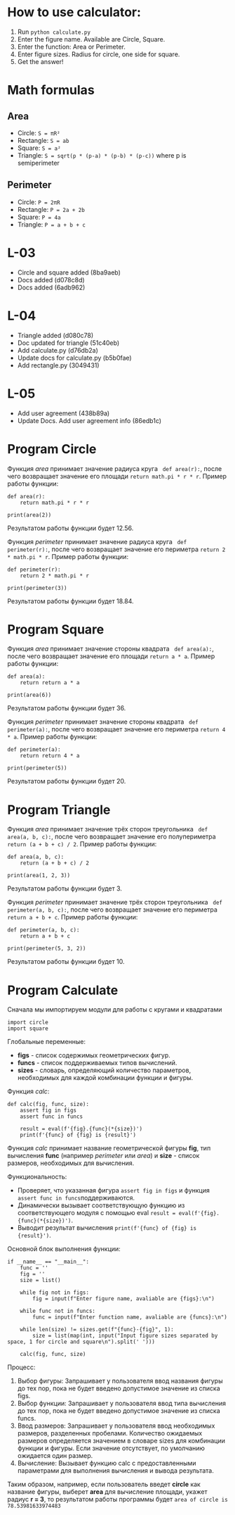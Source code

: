 
# How to use calculator:
1. Run `python calculate.py`
2. Enter the figure name. Available are Circle, Square.
3. Enter the function: Area or Perimeter.
4. Enter figure sizes. Radius for circle, one side for square.
5. Get the answer!

# Math formulas
## Area
- Circle: `S = πR²`
- Rectangle: `S = ab`
- Square: `S = a²`
- Triangle: `S = sqrt(p * (p-a) * (p-b) * (p-c))` where p is semiperimeter

## Perimeter
- Circle: `P = 2πR`
- Rectangle: `P = 2a + 2b`
- Square: `P = 4a`
- Triangle: `P = a + b + c`

# L-03
- Circle and square added (8ba9aeb)
- Docs added (d078c8d)
- Docs added (6adb962)

# L-04
- Triangle added (d080c78)
- Doc updated for triangle (51c40eb)
- Add calculate.py (d76db2a)
- Update docs for calculate.py (b5b0fae)
- Add rectangle.py (3049431)

# L-05
- Add user agreement (438b89a)
- Update Docs. Add user agreement info (86edb1c)

# Program Circle 
Функция _area_ принимает значение радиуса круга ``` def area(r):```,
после чего возвращает значение его площади ```return math.pi * r * r```.
Пример работы функции:
```
def area(r):
    return math.pi * r * r
    
print(area(2)) 
```
Результатом работы функции будет 12.56.

Функция _perimeter_ принимает значение радиуса круга ``` def perimeter(r):```,
после чего возвращает значение его периметра ```return 2 * math.pi * r```.
Пример работы функции:
```
def perimeter(r):
    return 2 * math.pi * r
    
print(perimeter(3)) 
```
Результатом работы функции будет 18.84.

# Program Square
Функция _area_ принимает значение стороны квадрата ``` def area(a):```,
после чего возвращает значение его площади ```return a * a```.
Пример работы функции:
```
def area(a):
    return return a * a
    
print(area(6)) 
```
Результатом работы функции будет 36.

Функция _perimeter_ принимает значение стороны квадрата ``` def perimeter(a):```,
после чего возвращает значение его периметра ```return 4 * a```.
Пример работы функции:
```
def perimeter(a):
    return return 4 * a
    
print(perimeter(5))
```
Результатом работы функции будет 20.

# Program Triangle
Функция _area_ принимает значение трёх сторон треугольника ``` def area(a, b, c):```,
после чего возвращает значение его полупериметра ```return (a + b + c) / 2```.
Пример работы функции:
```
def area(a, b, c):
    return (a + b + c) / 2
    
print(area(1, 2, 3)) 
```
Результатом работы функции будет 3.

Функция _perimeter_ принимает значение трёх сторон треугольника ``` def perimeter(a, b, c):```,
после чего возвращает значение его периметра ```return a + b + c```.
Пример работы функции:
```
def perimeter(a, b, c):
    return a + b + c
    
print(perimeter(5, 3, 2))
```
Результатом работы функции будет 10.

# Program Calculate
Сначала мы импортируем модули для работы с кругами и квадратами
```
import circle
import square
```
Глобальные переменные: 
- **figs** - список содержимых геометрических фигур.
- **funcs** - список поддерживаемых типов вычислений.
- **sizes** - словарь, определяющий количество параметров, необходимых для каждой комбинации функции и фигуры.

Функция _calc_:
```
def calc(fig, func, size):
	assert fig in figs
	assert func in funcs

	result = eval(f'{fig}.{func}(*{size})')
	print(f'{func} of {fig} is {result}')
```
Функция _calc_ принимает название геометрической фигуры **fig**, тип вычисления **func** (например _perimeter_ или _area_) и **size** - список размеров, необходимых для вычисления.

Функциональность:

- Проверяет, что указанная фигура ```assert fig in figs``` и функция ```assert func in funcs```поддерживаются.
- Динамически вызывает соответствующую функцию из соответствующего модуля с помощью eval ```result = eval(f'{fig}.{func}(*{size})')```.
- Выводит результат вычисления ```print(f'{func} of {fig} is {result}')```.

Основной блок выполнения функции:
```
if __name__ == "__main__":
	func = ''
	fig = ''
	size = list()
    
	while fig not in figs:
		fig = input(f"Enter figure name, avaliable are {figs}:\n")
	
	while func not in funcs:
		func = input(f"Enter function name, avaliable are {funcs}:\n")
	
	while len(size) != sizes.get(f"{func}-{fig}", 1):
		size = list(map(int, input("Input figure sizes separated by space, 1 for circle and square\n").split(' ')))
	
	calc(fig, func, size)
```
Процесс:
1) Выбор фигуры:
Запрашивает у пользователя ввод названия фигуры до тех пор, пока не будет введено допустимое значение из списка figs.
2) Выбор функции:
Запрашивает у пользователя ввод типа вычисления до тех пор, пока не будет введено допустимое значение из списка funcs.
3) Ввод размеров:
Запрашивает у пользователя ввод необходимых размеров, разделенных пробелами.
Количество ожидаемых размеров определяется значением в словаре sizes для комбинации функции и фигуры. Если значение отсутствует, по умолчанию ожидается один размер.
4) Вычисление:
Вызывает функцию calc с предоставленными параметрами для выполнения вычисления и вывода результата.

Таким образом, например, если пользователь введет **circle** как название фигуры, выберет **area** для вычисление площади, укажет радиус **r = 3**,
то результатом работы программы будет ```area of circle is 78.53981633974483```

